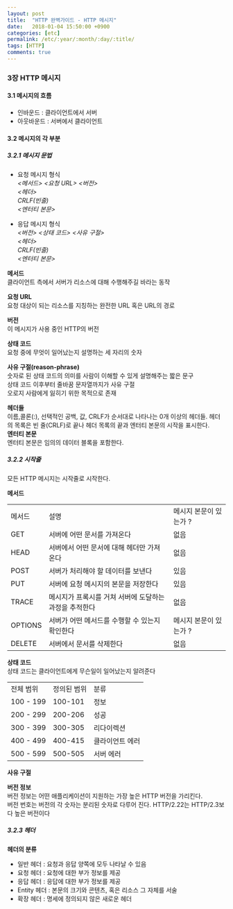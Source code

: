 ```yaml
---
layout: post
title:  "HTTP 완벽가이드 - HTTP 메시지"
date:   2018-01-04 15:50:00 +0900
categories: [etc]
permalink: /etc/:year/:month/:day/:title/
tags: [HTTP]    
comments: true
---
```

### 3장 HTTP 메시지
#### 3.1 메시지의 흐름  
- 인바운드 : 클라이언트에서 서버
- 아웃바운드 : 서버에서 클라이언트  

#### 3.2 메시지의 각 부분
##### 3.2.1 메시지 문법
- 요청 메시지 형식   
*<메서드> <요청 URL> <버전>   
<헤더>  
CRLF(빈줄)  
<엔터티 본문>*  

- 응답 메시지 형식   
 *<버전> <상태 코드> <사유 구절>  
 <헤더>  
CRLF(빈줄)  
<엔터티 본문>*  
 
**메서드**  
클라이언트 측에서 서버가 리소스에 대해 수행해주길 바라는 동작  

**요청 URL**  
요청 대상이 되는 리소스를 지칭하는 완전한 URL 혹은 URL의 경로  

**버전**  
이 메시지가 사용 중인 HTTP의 버전  

**상태 코드**  
요청 중에 무엇이 일어났는지 설명하는 세 자리의 숫자  

**사유 구절(reason-phrase)**  
숫자로 된 상태 코드의 의미를 사람이 이해할 수 있게 설명해주는 짧은 문구  
상태 코드 이후부터 줄바꿈 문자열까지가 사유 구절  
오로지 사람에게 잃히기 위한 목적으로 존재  
  
**헤더들**  
이름,콜론(:), 선택적인 공백, 값, CRLF가 순서대로 나타나는 0개 이상의 헤더들. 헤더의 목록은 빈 줄(CRLF)로 끝나 헤더 목록의 끝과 엔터티 본문의 시작을 표시한다.  
**엔터티 본문**  
엔터티 본문은 임의의 데이터 블록을 포함한다. 

##### 3.2.2 시작줄
모든 HTTP 메시지는 시작줄로 시작한다.  

**메서드**  
<table>
<tr>
<td> 메서드 </td>
<td> 설명 </td>
<td> 메시지 본문이 있는가 ? </td>
</tr>
<tr>
<td> GET </td>
<td> 서버에 어떤 문서를 가져온다 </td>
<td> 없음 </td>
</tr>
<tr>
<td> HEAD </td>
<td> 서버에서 어떤 문서에 대해 헤더만 가져온다 </td>
<td> 없음 </td>
</tr>
<tr>
<td> POST </td>
<td> 서버가 처리해야 할 데이터를 보낸다 </td>
<td> 있음 </td>
</tr>
<tr>
<td> PUT </td>
<td> 서버에 요청 메시지의 본문을 저장한다 </td>
<td> 있음 </td>
</tr>
<tr>
<td> TRACE </td>
<td> 메시지가 프록시를 거쳐 서버에 도달하는 과정을 추적한다 </td>
<td> 없음 </td>
</tr>
<tr>
<td> OPTIONS </td>
<td> 서버가 어떤 메서드를 수행할 수 있는지 확인한다 </td>
<td> 메시지 본문이 있는가 ? </td>
</tr>
<tr>
<td> DELETE </td>
<td> 서버에서 문서를 삭제한다 </td>
<td> 없음 </td>
</tr>
</table>  

**상태 코드**  
상태 코드는 클라이언트에게 무슨일이 일어났는지 알려준다  
<table>
<tr>
<td> 전체 범위 </td> 
<td> 정의된 범위 </td>
<td> 분류 </td>
</tr> 
<tr>
<td> 100 - 199 </td> 
<td> 100-101 </td>
<td> 정보 </td>
</tr> 
<tr>
<td> 200 - 299 </td> 
<td> 200-206 </td>
<td> 성공 </td>
</tr> 
<tr>
<td> 300 - 399 </td> 
<td> 300-305 </td>
<td> 리다이렉션 </td>
</tr> 
<tr>
<td> 400 - 499 </td> 
<td> 400-415 </td>
<td> 클라이언트 에러 </td>
</tr> 
<tr>
<td> 500 - 599 </td> 
<td> 500-505 </td>
<td> 서버 에러 </td>
</tr> 
</table>  

**사유 구절**  

**버전 정보**  
버전 정보는 어떤 애플리케이션이 지원하는 가장 높은 HTTP 버전을 가리킨다.  
버전 번호는 버전의 각 숫자는 분리된 숫자로 다루어 진다. HTTP/2.22는 HTTP/2.3보다 높은 버전이다  

##### 3.2.3 헤더
**헤더의 분류**  
- 일반 헤더 : 요청과 응답 양쪽에 모두 나타날 수 있음   
- 요청 헤더 : 요청에 대한 부가 정보를 제공  
- 응답 헤더 : 응답에 대한 부가 정보를 제공  
- Entity 헤더 : 본문의 크기와 콘텐츠, 혹은 리소스 그 자체를 서술  
- 확장 헤더 : 명세에 정의되지 않은 새로운 헤더  

  